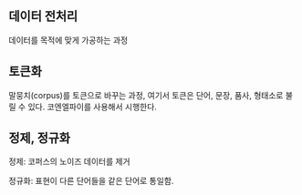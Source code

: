 ## 데이터 전처리

데이터를 목적에 맞게 가공하는 과정



## 토큰화

말뭉치(corpus)를 토큰으로 바꾸는 과정, 여기서 토큰은 단어, 문장, 품사, 형태소로 불릴 수 있다. 코엔엘파이를 사용해서 시행한다.



## 정제, 정규화

정제: 코퍼스의 노이즈 데이터를 제거

정규화: 표현이 다른 단어들을 같은 단어로 통일함.